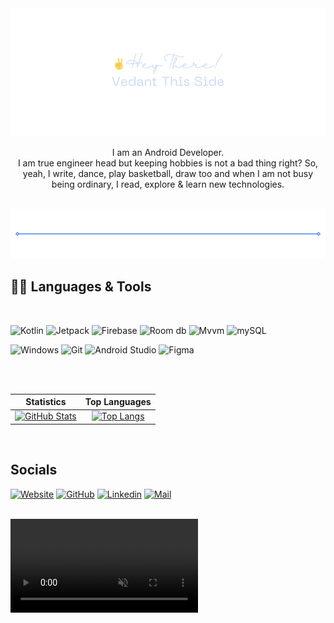 <div align="center"><a href="https://thevedantchourey-portfolio.netlify.app/"><img src="./.media/Hey_There-intro.png"/></a></div>


<p align="center">
I am an Android Developer.<br> 
I am true engineer head but keeping hobbies is not a bad thing right? So, yeah, I write, dance, play basketball, draw too and when I am not busy being ordinary, I read, explore & learn new technologies.
</p>

<br>

<div align="center"><a href="https://thevedantchourey-portfolio.netlify.app/"><img src="./.media/break.png"/></a></div>


## 👨‍💻 Languages & Tools

<br>


![Kotlin](https://img.shields.io/static/v1?style=flat-square&label=&message=Kotlin&color=0a0a0a&logo=kotlin&logoColor=478bff)
![Jetpack](https://img.shields.io/static/v1?style=flat-square&label=&message=Jetpack-Compose&color=0a0a0a&logo=jetpackcompose&logoColor=478bff)
![Firebase](https://img.shields.io/static/v1?style=flat-square&label=&message=Firebase&color=0a0a0a&logo=firebase&logoColor=478bff)
![Room db](https://img.shields.io/static/v1?style=flat-square&label=&message=Room-db&color=0a0a0a&logo=&logoColor=d946ef)
![Mvvm](https://img.shields.io/static/v1?style=flat-square&label=&message=Mvvm&color=0a0a0a&logo=&logoColor=478bff)
![mySQL](https://img.shields.io/static/v1?style=flat-square&label=&message=mySQL&color=0a0a0a&logo=mysql&logoColor=478bff)

![Windows](https://img.shields.io/static/v1?style=flat-square&label=&message=Windows&color=0a0a0a&logo=windows&logoColor=d946ef)
![Git](https://img.shields.io/static/v1?style=flat-square&label=&message=Git&color=0a0a0a&logo=git&logoColor=478bff)
![Android Studio](https://img.shields.io/static/v1?style=flat-square&label=&message=Android%20Studio&color=0a0a0a&logo=android&logoColor=478bff)
![Figma](https://img.shields.io/static/v1?style=flat-square&label=&message=Figma&color=0a0a0a&logo=figma&logoColor=478bff)

<br>
<br>


|                                                                                                             Statistics                                                                                                             |                                                                                                               Top Languages                                                                                                               |
| :--------------------------------------------------------------------------------------------------------------------------------------------------------------------------------------------------------------------------------: | :---------------------------------------------------------------------------------------------------------------------------------------------------------------------------------------------------------------------------------------: |
| [![GitHub Stats](https://github-readme-stats.zohan.tech/api?username=thevedantchourey&show_icons=true&hide_border=true&title_color=478bff&text_color=478bff&icon_color=478bff&bg_color=00163d&hide_title=true)](https://github.com/thevedantchourey)| [![Top Langs](https://github-readme-stats.zohan.tech/api/top-langs/?username=thevedantchourey&layout=compact&hide_border=true&title_color=478bff&text_color=478bff&icon_color=478bff&bg_color=00163d&hide_title=true)](https://github.com/thevedantchourey)|

<br>



## Socials

[![Website](https://img.shields.io/static/v1?style=flat-square&label=&message=Portfolio&color=0a0a0a&logo=aboutdotme&logoColor=478bff)](https://thevedantchourey-portfolio.netlify.app/)
[![GitHub](https://img.shields.io/static/v1?style=flat-square&label=&message=GitHub&color=0a0a0a&logo=github&logoColor=478bff)](https://github.com/thevedantchourey)
[![Linkedin](https://img.shields.io/static/v1?style=flat-square&label=&message=LinkedIn&color=0a0a0a&logo=linkedin&logoColor=478bff)](https://github.com/thevedantchourey)
[![Mail](https://img.shields.io/static/v1?style=flat-square&label=&message=Mail&color=0a0a0a&logo=gmail&logoColor=478bff)](mailto:vedantchourey99@gmail.com)


<br>


<div><video autoPlay muted loop><source src="./.media/feat.project2.mp4" type="video/mp4" ></div>
